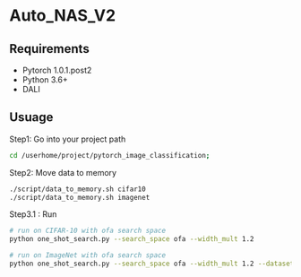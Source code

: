 # Auto_NAS_V2

## Requirements
- Pytorch 1.0.1.post2
- Python 3.6+
- DALI

## Usuage

Step1: Go into your project path

```bash
cd /userhome/project/pytorch_image_classification; 
```

Step2: Move data to memory

```bash
./script/data_to_memory.sh cifar10
./script/data_to_memory.sh imagenet
```
Step3.1 : Run

```bash
# run on CIFAR-10 with ofa search space
python one_shot_search.py --search_space ofa --width_mult 1.2

# run on ImageNet with ofa search space
python one_shot_search.py --search_space ofa --width_mult 1.2 --dataset ImageNet --data_path /gdata/ImageNet2012/ --print_freq 1

```
